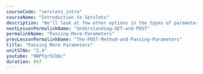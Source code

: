 ```yaml
---
courseCode: "servlets_intro"
courseName: "Introduction to Servlets"
description: "We'll look at few other options in the types of parameters that can be passed to the servlet."
nextLessonPermalinkName: "Understanding-GET-and-POST"
permalinkName: "Passing-More-Parameters"
prevLessonPermalinkName: "The-POST-Method-and-Passing-Parameters"
title: "Passing More Parameters"
unitSlNo: "2.4"
youtube: "0WPfqrSCb6c"
duration: 897
---
```

